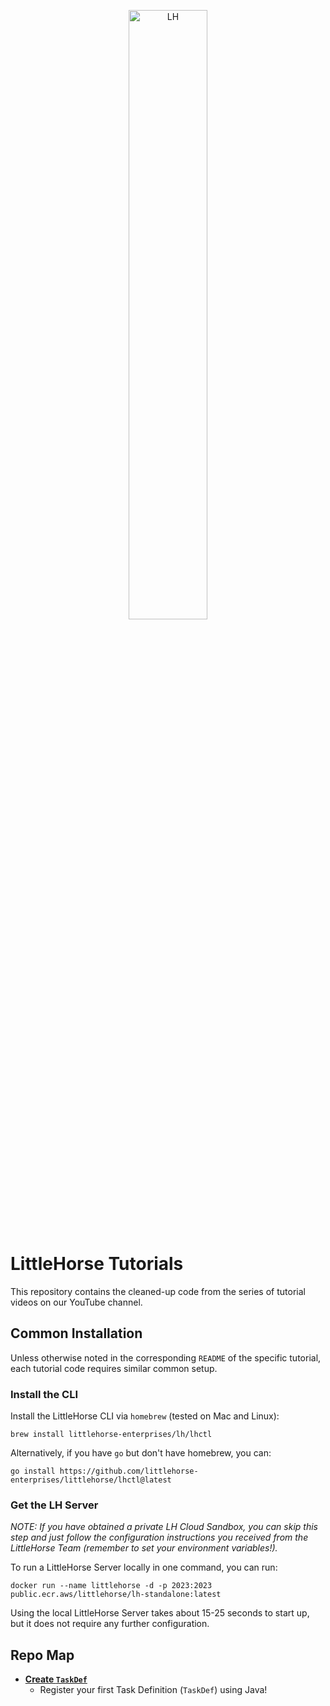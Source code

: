<p align="center">
<img alt="LH" src="https://littlehorse.dev/img/logo.jpg" width="50%">
</p>

# LittleHorse Tutorials

This repository contains the cleaned-up code from the series of tutorial videos on our YouTube channel.

## Common Installation

Unless otherwise noted in the corresponding `README` of the specific tutorial, each tutorial code requires similar common setup.

### Install the CLI

Install the LittleHorse CLI via `homebrew` (tested on Mac and Linux):

```
brew install littlehorse-enterprises/lh/lhctl
```

Alternatively, if you have `go` but don't have homebrew, you can:

```
go install https://github.com/littlehorse-enterprises/littlehorse/lhctl@latest
```

### Get the LH Server

_NOTE: If you have obtained a private LH Cloud Sandbox, you can skip this step and just follow the configuration instructions you received from the LittleHorse Team (remember to set your environment variables!)._

To run a LittleHorse Server locally in one command, you can run:

```
docker run --name littlehorse -d -p 2023:2023 public.ecr.aws/littlehorse/lh-standalone:latest
```

Using the local LittleHorse Server takes about 15-25 seconds to start up, but it does not require any further configuration.

## Repo Map

* [**Create `TaskDef`**](./01-java-create-taskdef)
  * Register your first Task Definition (`TaskDef`) using Java!

